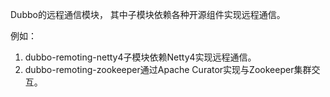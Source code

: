 Dubbo的远程通信模块， 其中子模块依赖各种开源组件实现远程通信。

例如：
1. dubbo-remoting-netty4子模块依赖Netty4实现远程通信。
2. dubbo-remoting-zookeeper通过Apache Curator实现与Zookeeper集群交互。



